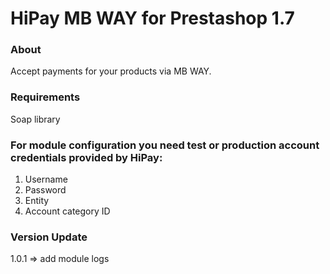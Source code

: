 # HiPay MB WAY for Prestashop 1.7
### About

Accept payments for your products via MB WAY.

### Requirements

Soap library

### For module configuration you need test or production account credentials provided by HiPay: 

1. Username
2. Password
3. Entity
4. Account category ID

### Version Update

1.0.1	=> add module logs
